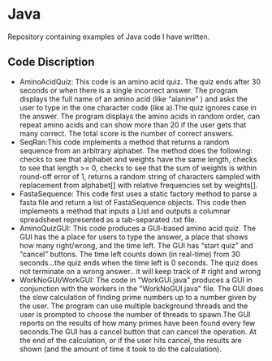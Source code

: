 # Java
Repository containing examples of Java code I have written. 

## Code Discription 

* AminoAcidQuiz: This code is an amino acid quiz. The quiz ends after 30 seconds or when there is a single incorrect answer. The program displays the full name of an amino acid (like “alanine” ) and asks the user to type in the one character code (like a).The quiz ignores case in the answer. The program displays the amino acids in random order, can repeat amino acids and can show more than 20 if the user gets that many correct. The total score is the number of correct answers. 
* SeqRan:This code implements a method that returns a random sequence from an arbitrary alphabet. The method does the following: checks to see that alphabet and weights have the same length, checks to see that length >= 0, checks to see that the sum of weights is within round-off error of 1, returns a random string of characters sampled with replacement from alphabet[] with relative frequencies set by weights[]. 
* FastaSequence: This code first uses a static factory method to parse a fasta file and return a list of FastaSequence objects. This code then implements a method that inputs a List<FastaSequence> and outputs a columnar spreadsheet represented as a tab-separated .txt file.
* AminoQuizGUI: This code produces a GUI-based amino acid quiz. The GUI has the a place for users to type the answer, a place that shows how many right/wrong, and the time left. The GUI has “start quiz” and “cancel” buttons. The time left counts down (in real-time) from 30 seconds...the quiz ends when the time left is 0 seconds. The quiz does not terminate on a wrong answer.. it will keep track of # right and wrong
* WorkNoGUI/WorkGUI: The code in "WorkGUI.java" produces a GUI in conjunction with the workers in the "WorkNoGUI.java" file. The GUI does the slow calculation of finding prime numbers up to a number given by the user. The program can use multiple background threads and the user is prompted to choose the number of threads to spawn.The GUI reports on the results of how many primes have been found every few seconds.The GUI has a cancel button that can cancel the operation. At the end of the calculation, or if the user hits cancel, the results are shown (and the amount of time it took to do the calculation).



